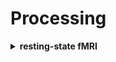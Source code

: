 # Processing

<details>
  <summary><b>resting-state fMRI</b></summary>

|                  Analysis                 | Papers | Software | Scripts | Status | Comments | Who? |
|:-----------------------------------------:|:------:|:--------:|:-------:|:------:|:------:|----------|
|      Independent component analysis (ICA) | [Beckmann et al. (2005)](https://royalsocietypublishing.org/doi/10.1098/rstb.2005.1634?url_ver=Z39.88-2003&rfr_id=ori:rid:crossref.org&rfr_dat=cr_pub%20%200pubmed), [Beckmann et al. (2009)](https://fsl.fmrib.ox.ac.uk/fsl/fslwiki/DualRegression?action=AttachFile&do=get&target=CB09.pdf)       |   [FSL MELODIC](https://fsl.fmrib.ox.ac.uk/fsl/fslwiki/MELODIC)       |         |    awaiting    |    20 ICs + 70 ICs      |      |
|           Network-to-network connectivity |  e.g. [Smith et al. (2015)](https://www.nature.com/articles/nn.4125)     |  [FSLNets](https://fsl.fmrib.ox.ac.uk/fsl/fslwiki/FSLNets) |         |    awaiting    |     20 ICs + 70 ICs     |       |
|                   ROI-to-ROI connectivity | [Power et al. (2011)](https://www.sciencedirect.com/science/article/pii/S0896627311007926) e.g., [Xia et al. (2018)](https://www.nature.com/articles/s41467-018-05317-y)       |  Partial correlation     |         |    awaiting    |  Using the [Freesurfer segmentation output](https://freesurfer.net/fswiki/FsTutorial/AnatomicalROI_tktools) and/or [Power atlas](https://www.sciencedirect.com/science/article/pii/S0896627311007926) |
|                    Effective connectivity |  [Zeidman et al. (2019a)](https://www.sciencedirect.com/science/article/pii/S1053811919305221), [Zeidman et al. (2019b)](https://www.sciencedirect.com/science/article/pii/S1053811919305233)      |  [SPM Dynamic causal modeling (DCM)](https://www.fil.ion.ucl.ac.uk/spm/course/slides17-oct/10_DCM_Introduction_fMRI.pdf)        |         |    awaiting    |  Which nodes to use?        |      |
| Percent amplitude of fluctuations (perAF) |  [Jia et al. (2020)](https://journals.plos.org/plosone/article?id=10.1371/journal.pone.0227021)      |   [SPM RESTplus](http://restfmri.net/forum/restplus)       |         |   awaiting     |  Summarized using FS segmentation and/or Power atlas   |       |
|               Regional homogeneity (ReHo) |  [Yao et al. (2009)](https://www.sciencedirect.com/science/article/pii/S0165032708004199?casa_token=4q0fY8hRUZUAAAAA:gVFzKTOI2fFTD1n5hvx3Sq3lES1YpcLJWGPlthNe5snEmWesJz65fZ6BfIRTuZV6MKs9xuBWj1SC)      |  [DPARSF](https://www.frontiersin.org/articles/10.3389/fnsys.2010.00013/full), [Zang et al. (2004)](https://www.sciencedirect.com/science/article/pii/S1053811904000035?casa_token=jWlLaHefMVMAAAAA:RK6alYBCO_YtSgYslr7_CDWfvLzWt9QfrFXz9xIcAtyNWWQd3OkYvv6A2tpJDXt-Y66LcxJw-SEy)        |         |    awaiting    |    Summarized using FS segmentation and/or Power atlas       |      |

</details>

